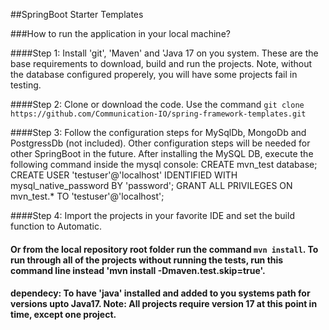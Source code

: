 ##SpringBoot Starter Templates

###How to run the application in your local machine?

####Step 1: Install 'git', 'Maven' and 'Java 17 on you system.  These are the base requirements to download, build and run the projects.   Note, without the database configured properely, you will have some projects fail in testing.

####Step 2: Clone or download the code.  Use the command `git clone https://github.com/Communication-IO/spring-framework-templates.git`

####Step 3: Follow the configuration steps for MySqlDb, MongoDb and PostgressDb (not included).  Other configuration steps will be needed for other SpringBoot in the future. 
After installing the MySQL DB, execute the following command inside the mysql console:
CREATE  mvn_test database;
CREATE USER 'testuser'@'localhost' IDENTIFIED WITH mysql_native_password BY 'password';
GRANT ALL PRIVILEGES ON mvn_test.* TO 'testuser'@'localhost';

####Step 4: Import the projects in your favorite IDE and set the build function to Automatic.
####   Or from the local repository root folder run the command `mvn install`.  To run through all of the projects without running the tests, run this command line instead 'mvn install -Dmaven.test.skip=true'.

#### dependecy: To have 'java' installed and added to you systems path for versions upto Java17.  Note: All projects require version 17 at this point in time, except one project.


